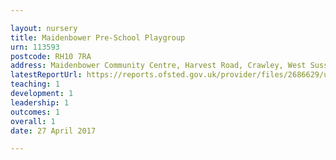 ```yaml
---

layout: nursery
title: Maidenbower Pre-School Playgroup
urn: 113593
postcode: RH10 7RA
address: Maidenbower Community Centre, Harvest Road, Crawley, West Sussex, RH10 7RA
latestReportUrl: https://reports.ofsted.gov.uk/provider/files/2686629/urn/113593.pdf
teaching: 1
development: 1
leadership: 1
outcomes: 1
overall: 1
date: 27 April 2017

---
```

